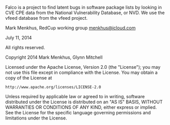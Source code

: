 Falco is a project to find latent bugs in software package lists by
looking in CVE CPE data from the National Vulnerability Database, 
or NVD.  We use the vfeed database from the vfeed project.

Mark Menkhus, RedCup working group
menkhus@icloud.com

July 11, 2014

All rights reserved.

Copyright 2014 Mark Menkhus, Glynn Mitchell

Licensed under the Apache License, Version 2.0 (the "License");
you may not use this file except in compliance with the License.
You may obtain a copy of the License at

    http://www.apache.org/licenses/LICENSE-2.0

Unless required by applicable law or agreed to in writing, software
distributed under the License is distributed on an "AS IS" BASIS,
WITHOUT WARRANTIES OR CONDITIONS OF ANY KIND, either express or implied.
See the License for the specific language governing permissions and
limitations under the License.
